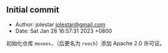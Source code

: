 ## Initial commit

- Author: jolestar <jolestar@gmail.com>
- Date:   Sat Jan 28 16:57:31 2023 +0800

初始化仓库 `moveos`，（后更名为 `rooch`）添加 Apache 2.0 许可证。
